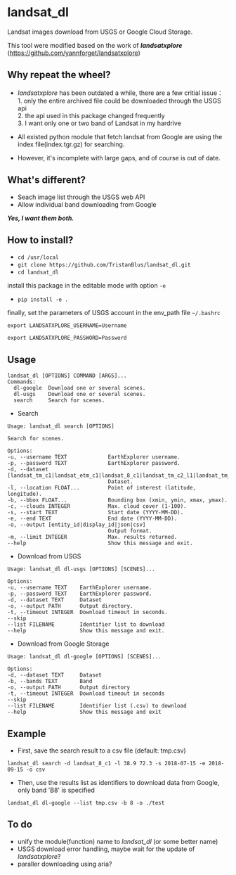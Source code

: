 # landsat_dl

Landsat images download from USGS or Google Cloud Storage.

This tool were modified based on the work of ***landsatxplore*** (https://github.com/yannforget/landsatxplore)

## Why repeat the wheel?
* *landsatxplore* has been outdated a while, there are a few critial issue：<br>
<tab>1. only the entire archived file could be downloaded through the USGS api<br>
<tab>2. the api used in this package changed frequently<br>
<tab>3. I want only one or two band of Landsat in my hardrive<br>

* All existed python module that fetch landsat from Google are using the index file(index.tgr.gz) for searching.
* However, it's incomplete with large gaps, and of course is out of date.

## What's different?
* Seach image list through the USGS web API
* Allow individual band downloading from Google<br>

***Yes, I want them both.***

## How to install?
  - `cd /usr/local`  
  - `git clone https://github.com/TristanBlus/landsat_dl.git`  
  - `cd landsat_dl`<br>
  
  install this package in the editable mode with option `-e`  
  - `pip install -e .`<br>
  
  finally, set the parameters of USGS account in the env_path file `~/.bashrc`
  
  
  `export LANDSATXPLORE_USERNAME=Username`
  
  `export LANDSATXPLORE_PASSWORD=Password`
  
 ## Usage
  ```
  landsat_dl [OPTIONS] COMMAND [ARGS]...
  Commands:
    dl-google  Download one or several scenes.
    dl-usgs    Download one or several scenes.
    search     Search for scenes.
  ```
  
  * Search
  ```
  Usage: landsat_dl search [OPTIONS]

  Search for scenes.

Options:
  -u, --username TEXT             EarthExplorer username.
  -p, --password TEXT             EarthExplorer password.
  -d, --dataset [landsat_tm_c1|landsat_etm_c1|landsat_8_c1|landsat_tm_c2_l1|landsat_tm_c2_l2|landsat_etm_c2_l1|landsat_etm_c2_l2|landsat_ot_c2_l1|landsat_ot_c2_l2|sentinel_2a]
                                  Dataset.
  -l, --location FLOAT...         Point of interest (latitude, longitude).
  -b, --bbox FLOAT...             Bounding box (xmin, ymin, xmax, ymax).
  -c, --clouds INTEGER            Max. cloud cover (1-100).
  -s, --start TEXT                Start date (YYYY-MM-DD).
  -e, --end TEXT                  End date (YYYY-MM-DD).
  -o, --output [entity_id|display_id|json|csv]
                                  Output format.
  -m, --limit INTEGER             Max. results returned.
  --help                          Show this message and exit.
  ```
  * Download from USGS
  ```
  Usage: landsat_dl dl-usgs [OPTIONS] [SCENES]...

Options:
  -u, --username TEXT    EarthExplorer username.
  -p, --password TEXT    EarthExplorer password.
  -d, --dataset TEXT     Dataset
  -o, --output PATH      Output directory.
  -t, --timeout INTEGER  Download timeout in seconds.
  --skip
  --list FILENAME        Identifier list to download
  --help                 Show this message and exit.
  ```
  * Download from Google Storage
  ```
  Usage: landsat_dl dl-google [OPTIONS] [SCENES]...

Options:
  -d, --dataset TEXT     Dataset
  -b, --bands TEXT       Band
  -o, --output PATH      Output directory
  -t, --timeout INTEGER  Download timeout in seconds
  --skip
  --list FILENAME        Identifier list (.csv) to download
  --help                 Show this message and exit
  ```
  
 ## Example
  * First, save the search result to a csv file (default: tmp.csv)
  
  `landsat_dl search -d landsat_8_c1 -l 38.9 72.3 -s 2018-07-15 -e 2018-09-15 -o csv`
  
  * Then, use the results list as identifiers to download data from Google, only band 'B8' is specified
  
  `landsat_dl dl-google --list tmp.csv -b 8 -o ./test`

  ## To do
  * unify the module(function) name to *landsat_dl* (or some better name)
  * USGS download error handling, maybe wait for the update of *landsatxplore*?
  * paraller downloading using aria?

